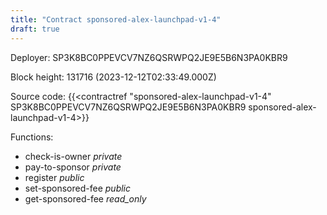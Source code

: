 ```yaml
---
title: "Contract sponsored-alex-launchpad-v1-4"
draft: true
---
```

Deployer: SP3K8BC0PPEVCV7NZ6QSRWPQ2JE9E5B6N3PA0KBR9


 



Block height: 131716 (2023-12-12T02:33:49.000Z)

Source code: {{<contractref "sponsored-alex-launchpad-v1-4" SP3K8BC0PPEVCV7NZ6QSRWPQ2JE9E5B6N3PA0KBR9 sponsored-alex-launchpad-v1-4>}}

Functions:

* check-is-owner _private_
* pay-to-sponsor _private_
* register _public_
* set-sponsored-fee _public_
* get-sponsored-fee _read_only_
